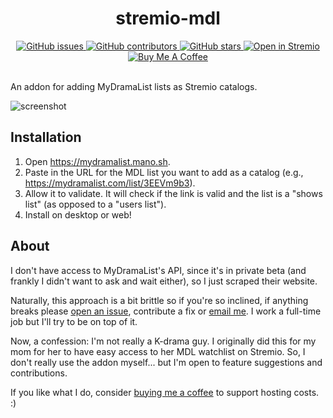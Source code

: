 <h1 align="center">stremio-mdl</h1>

<div align="center">
  <a href="https://github.com/aquelemiguel/stremio-mdl/issues">
    <img src="https://img.shields.io/github/issues/aquelemiguel/stremio-mdl" alt="GitHub issues" />
  </a>
  <a href="#">
    <img src="https://img.shields.io/github/contributors/aquelemiguel/stremio-mdl" alt="GitHub contributors" />
  </a>
  <a href="#">
    <img src="https://img.shields.io/github/stars/aquelemiguel/stremio-mdl" alt="GitHub stars" />
  </a>
  <a href="https://mydramalist.mano.sh">
    <img src="https://img.shields.io/badge/Open%20in-Stremio-FF3D00?logo=stremio" alt="Open in Stremio" />
  </a>
  <a href="https://buymeacoffee.com/aquelemiguel">
    <img src="https://img.shields.io/badge/Buy%20Me%20A-Coffee-FFEE00?logo=buy-me-a-coffee" alt="Buy Me A Coffee" />
  </a>
</div>
<br/>

An addon for adding MyDramaList lists as Stremio catalogs.

![screenshot](./public/screenshots/example.png)

## Installation

1. Open https://mydramalist.mano.sh.
2. Paste in the URL for the MDL list you want to add as a catalog (e.g., https://mydramalist.com/list/3EEVm9b3).
3. Allow it to validate. It will check if the link is valid and the list is a "shows list" (as opposed to a "users list").
4. Install on desktop or web!

## About

I don't have access to MyDramaList's API, since it's in private beta (and frankly I didn't want to ask and wait either), so I just scraped their website.

Naturally, this approach is a bit brittle so if you're so inclined, if anything breaks please [open an issue](https://github.com/aquelemiguel/stremio-mdl/issues/new), contribute a fix or [email me](mailto:aquelemiguel@gmail.com). I work a full-time job but I'll try to be on top of it.

Now, a confession: I'm not really a K-drama guy. I originally did this for my mom for her to have easy access to her MDL watchlist on Stremio. So, I don't really use the addon myself... but I'm open to feature suggestions and contributions.

If you like what I do, consider [buying me a coffee](https://buymeacoffee.com/aquelemiguel) to support hosting costs. :)
